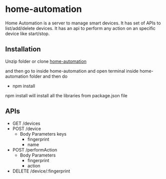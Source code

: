 # home-automation

Home Automation is a server to manage smart devices. It has set of APIs to list/add/delete devices. It has an api to perform any action on an specific device like start/stop.

## Installation

Unzip folder or clone [home-automation](https://github.com/shushmit-yadav/home_automation.git)

and then go to inside home-automation and open terminal inside home-automation folder and then do

+ npm install

npm install will install all the libraries from package.json file

## APIs
+ GET /devices
+ POST /device
     + Body Parameters keys
        + fingerprint
        + name
+ POST /performAction
     + Body Parameters
        + fingerprint
        + action
+ DELETE /device/:fingerprint